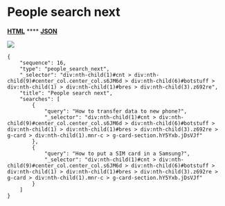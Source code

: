 # People search next

[**HTML**](http://dev03.dev.ascentlab.io/serpapi/serpdata/dev/docs/mobile/features/people\_search\_next/sample.html) **** [**JSON**](http://dev03.dev.ascentlab.io/serpapi/serpdata/dev/docs/mobile/features/people\_search\_next/sample.json)

![](https://lh4.googleusercontent.com/0J2QLQKuJ6\_g4xM87XmuGizkUsRloezHKMBPsn4zuYIclVNeBR1UeSgmQlPm9M8qjHdnsrBj-9seemH8wSXu6oYDI4Qmx8CYB\_deh8JlFeQSd5zKhU2hrkWPoWEBLVe5C2Sk96o)

```
{
    "sequence": 16,
    "type": "people_search_next",
    "_selector": "div:nth-child(1)#cnt > div:nth-child(9)#center_col.center_col.s6JM6d > div:nth-child(6)#botstuff > div:nth-child(1) > div:nth-child(1)#bres > div:nth-child(3).z692re",
    "title": "People search next",
    "searches": [
        {
            "query": "How to transfer data to new phone?",
            "_selector": "div:nth-child(1)#cnt > div:nth-child(9)#center_col.center_col.s6JM6d > div:nth-child(6)#botstuff > div:nth-child(1) > div:nth-child(1)#bres > div:nth-child(3).z692re > g-card > div:nth-child(1).mnr-c > g-card-section.hY5Yxb.jDsVJf"
        },
        {
            "query": "How to put a SIM card in a Samsung?",
            "_selector": "div:nth-child(1)#cnt > div:nth-child(9)#center_col.center_col.s6JM6d > div:nth-child(6)#botstuff > div:nth-child(1) > div:nth-child(1)#bres > div:nth-child(3).z692re > g-card > div:nth-child(1).mnr-c > g-card-section.hY5Yxb.jDsVJf"
        }
    ]
}
```
